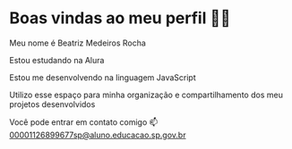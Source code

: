 # Boas vindas ao meu perfil 💙💙
Meu nome é Beatriz Medeiros Rocha

Estou estudando na Alura

Estou me desenvolvendo na linguagem JavaScript

Utilizo esse espaço para minha organização e compartilhamento dos meu projetos desenvolvidos

Você pode entrar em contato comigo 📫
00001126899677sp@aluno.educacao.sp.gov.br
